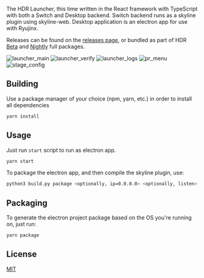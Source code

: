 The HDR Launcher, this time written in the React framework with TypeScript with both a Switch and Desktop backend.
Switch backend runs as a skyline plugin using skyline-web.
Desktop application is an electron app for use with Ryujinx.

Releases can be found on the [releases page](https://github.com/techyCoder81/hdr-launcher-react/releases), or bundled as part of HDR [Beta](https://github.com/HDR-Development/HDR-Releases/releases) and [Nightly](https://github.com/HDR-Development/HDR-Nightlies/releases) full packages.

![launcher_main](https://user-images.githubusercontent.com/42820193/205082618-e6fbaf05-cced-4625-bbfb-372536f5f2aa.png)
![launcher_verify](https://user-images.githubusercontent.com/42820193/205082615-de3591f8-5054-4d26-98ff-706afe0f1159.png)
![launcher_logs](https://user-images.githubusercontent.com/42820193/205082612-b96e96c0-a93d-4519-a9e6-940d51c95fd7.png)
![pr_menu](https://github.com/techyCoder81/hdr-launcher-react/assets/42820193/976f3af1-c1f3-42d0-a3fc-461efca22244)
![stage_config](https://github.com/techyCoder81/hdr-launcher-react/assets/42820193/9428ac6b-ad0f-4ebe-8348-48ea790a968e)



## Building

Use a package manager of your choice (npm, yarn, etc.) in order to install all dependencies

```bash
yarn install
```

## Usage

Just run `start` script to run as electron app.

```bash
yarn start
```
To package the electron app, and then compile the skyline plugin, use:
```bash
python3 build.py package <optionally, ip=0.0.0.0> <optionally, listen>
```

## Packaging

To generate the electron project package based on the OS you're running on, just run:

```bash
yarn package
```

## License

[MIT](https://choosealicense.com/licenses/mit/)

